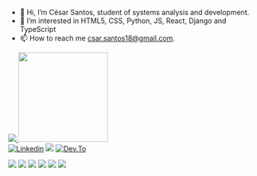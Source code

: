 
- 👋 Hi, I’m César Santos, student of systems analysis and development.
- 👀 I’m interested in HTML5, CSS, Python, JS, React, Django and TypeScript 
- 📫 How to reach me csar.santos18@gmail.com. 

<!---
cesarsantos96/cesarsantos96 is a ✨ special ✨ repository because its `README.md` (this file) appears on your GitHub profile.
You can click the Preview link to take a look at your changes.
--->
<div>

 <a href="https://github.com/cesarsantos96">
   
 
 <img heigth="180em" src="https://github-readme-stats.vercel.app/api?username=cesarsantos96&show_icons=true&theme=codeSTACKr">
 
 <!-- <img height="180em" src="https://github-readme-stats.vercel.app/api/top-langs/?username=cesarsantos96&show_icons=true&theme=codeSTACKr"> -->
  
 <img height="180em" src="https://github-readme-stats.vercel.app/api/top-langs/?username=cesarsantos96&layout=compact&langs_count=7&theme=codeSTACKr"/>
 
</div>


 
<div>
    <a href=" https://www.linkedin.com/in/cesar-augusto-dos-santos/" target="_blank"><img src="https://img.shields.io/badge/LinkedIn-0077B5?style=for-the-badge&logo=linkedin&logoColor=white" alt="Linkedin"></a>
    <a href="https://www.instagram.com/csaaruto" target="_blank"><img src="https://img.shields.io/badge/Instagram-E4405F?style=for-the-badge&logo=instagram&logoColor=white"></a>
    <a href="https://www.dev.to/csaaruto96" target="_blank"><img src="https://img.shields.io/badge/Dev.to-0A0A0A?style=for-the-badge&logo=dev%2Eto&logoColor=white" alt="Dev.To"></a>
 </p> 
</div>
      
<div>
<img src="https://img.shields.io/badge/HTML5-E34F26?style=for-the-badge&logo=html5&logoColor=white">
<img src="https://img.shields.io/badge/CSS3-1572B6?style=for-the-badge&logo=css3&logoColor=white">
<img src="https://img.shields.io/badge/Python-FFD43B?style=for-the-badge&logo=python&logoColor=blue">
<img src="https://img.shields.io/badge/JavaScript-323330?style=for-the-badge&logo=javascript&logoColor=F7DF1E">
<img src="https://img.shields.io/badge/PHP-777BB4?style=for-the-badge&logo=php&logoColor=white">
<img src="https://img.shields.io/badge/C-00599C?style=for-the-badge&logo=c&logoColor=white">
</div>
